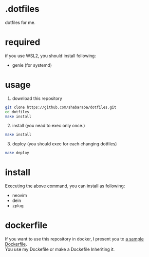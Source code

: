 # .dotfiles
dotfiles for me.

# required
if you use WSL2, you should install following:
- genie (for systemd)

# usage
1. download this repository  
```sh
git clone https://github.com/shabaraba/dotfiles.git
cd dotfiles 
make install
```
2. install (you nead to exec only once.)
```sh
make install
```
3. deploy (you should exec for each changing dotfiles)
```sh
make deploy
```

# install
Executing [the above command](#usage), you can install as following:
- neovim
- dein
- zplug

# dockerfile
If you want to use this repository in docker, I present you to [a sample Dockerfile](https://github.com/shabaraba/dotfiles/blob/main/Dockerfile).  
You use my Dockefile or make a Dockefile Inheriting it. 
